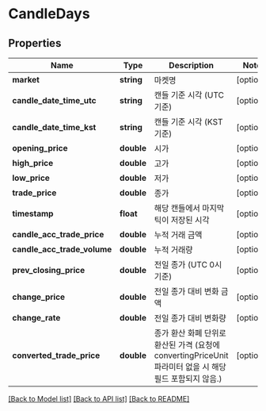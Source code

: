# CandleDays

## Properties
Name | Type | Description | Notes
------------ | ------------- | ------------- | -------------
**market** | **string** | 마켓명 | [optional] 
**candle_date_time_utc** | **string** | 캔들 기준 시각 (UTC 기준) | [optional] 
**candle_date_time_kst** | **string** | 캔들 기준 시각 (KST 기준) | [optional] 
**opening_price** | **double** | 시가 | [optional] 
**high_price** | **double** | 고가 | [optional] 
**low_price** | **double** | 저가 | [optional] 
**trade_price** | **double** | 종가 | [optional] 
**timestamp** | **float** | 해당 캔들에서 마지막 틱이 저장된 시각 | [optional] 
**candle_acc_trade_price** | **double** | 누적 거래 금액 | [optional] 
**candle_acc_trade_volume** | **double** | 누적 거래량 | [optional] 
**prev_closing_price** | **double** | 전일 종가 (UTC 0시 기준) | [optional] 
**change_price** | **double** | 전일 종가 대비 변화 금액 | [optional] 
**change_rate** | **double** | 전일 종가 대비 변화량 | [optional] 
**converted_trade_price** | **double** | 종가 환산 화폐 단위로 환산된 가격 (요청에 convertingPriceUnit 파라미터 없을 시 해당 필드 포함되지 않음.) | [optional] 

[[Back to Model list]](../README.md#documentation-for-models) [[Back to API list]](../README.md#documentation-for-api-endpoints) [[Back to README]](../README.md)



